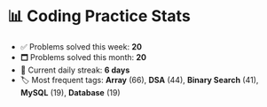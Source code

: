 # 📊 Coding Practice Stats

- ✅ Problems solved this week: **20**
- 🗖️ Problems solved this month: **20**
- 📌 Current daily streak: **6 days**
- 🏷️ Most frequent tags: **Array** (66), **DSA** (44), **Binary Search** (41), **MySQL** (19), **Database** (19)
